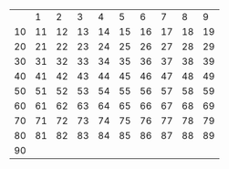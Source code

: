 <!doctype html>
<html lang="fr">

<head>
    <link href="https://fonts.googleapis.com/css?family=Montserrat|Rubik&display=swap" rel="stylesheet">
    <meta charset="utf-8">
    <meta name="viewport" content="width=device-width, initial-scale=1, shrink-to-fit=no">
    <title>Loto Rugby Argentat</title>
    <link rel="stylesheet" href="bootstrap.css">
    <link rel="stylesheet" href="style.css">
    <script src="jquery-3.4.1.min.js"></script>
    <script src="script.js"></script>

</head>
<table>
    <tr>
        <td class="btn btn-secondary btn-lg disabled"></td>
        <td class="btn btn-primary btn-lg">1</td>
        <td class="btn btn-primary btn-lg">2</td>
        <td class="btn btn-primary btn-lg">3</td>
        <td class="btn btn-primary btn-lg">4</td>
        <td class="btn btn-primary btn-lg">5</td>
        <td class="btn btn-primary btn-lg">6</td>
        <td class="btn btn-primary btn-lg">7</td>
        <td class="btn btn-primary btn-lg">8</td>
        <td class="btn btn-primary btn-lg">9</td>
    </tr>
    <tr>
        <td class="btn btn-primary btn-lg">10</td>
        <td class="btn btn-primary btn-lg">11</td>
        <td class="btn btn-primary btn-lg">12</td>
        <td class="btn btn-primary btn-lg">13</td>
        <td class="btn btn-primary btn-lg">14</td>
        <td class="btn btn-primary btn-lg">15</td>
        <td class="btn btn-primary btn-lg">16</td>
        <td class="btn btn-primary btn-lg">17</td>
        <td class="btn btn-primary btn-lg">18</td>
        <td class="btn btn-primary btn-lg">19</td>
    </tr>
    <tr>
        <td class="btn btn-primary btn-lg">20</td>
        <td class="btn btn-primary btn-lg">21</td>
        <td class="btn btn-primary btn-lg">22</td>
        <td class="btn btn-primary btn-lg">23</td>
        <td class="btn btn-primary btn-lg">24</td>
        <td class="btn btn-primary btn-lg">25</td>
        <td class="btn btn-primary btn-lg">26</td>
        <td class="btn btn-primary btn-lg">27</td>
        <td class="btn btn-primary btn-lg">28</td>
        <td class="btn btn-primary btn-lg">29</td>
    </tr>
    <tr>
        <td class="btn btn-primary btn-lg">30</td>
        <td class="btn btn-primary btn-lg">31</td>
        <td class="btn btn-primary btn-lg">32</td>
        <td class="btn btn-primary btn-lg">33</td>
        <td class="btn btn-primary btn-lg">34</td>
        <td class="btn btn-primary btn-lg">35</td>
        <td class="btn btn-primary btn-lg">36</td>
        <td class="btn btn-primary btn-lg">37</td>
        <td class="btn btn-primary btn-lg">38</td>
        <td class="btn btn-primary btn-lg">39</td>
    </tr>
    <tr>
        <td class="btn btn-primary btn-lg">40</td>
        <td class="btn btn-primary btn-lg">41</td>
        <td class="btn btn-primary btn-lg">42</td>
        <td class="btn btn-primary btn-lg">43</td>
        <td class="btn btn-primary btn-lg">44</td>
        <td class="btn btn-primary btn-lg">45</td>
        <td class="btn btn-primary btn-lg">46</td>
        <td class="btn btn-primary btn-lg">47</td>
        <td class="btn btn-primary btn-lg">48</td>
        <td class="btn btn-primary btn-lg">49</td>
    </tr>
    <tr>
        <td class="btn btn-primary btn-lg">50</td>
        <td class="btn btn-primary btn-lg">51</td>
        <td class="btn btn-primary btn-lg">52</td>
        <td class="btn btn-primary btn-lg">53</td>
        <td class="btn btn-primary btn-lg">54</td>
        <td class="btn btn-primary btn-lg">55</td>
        <td class="btn btn-primary btn-lg">56</td>
        <td class="btn btn-primary btn-lg">57</td>
        <td class="btn btn-primary btn-lg">58</td>
        <td class="btn btn-primary btn-lg">59</td>
    </tr>
    <tr>
        <td class="btn btn-primary btn-lg">60</td>
        <td class="btn btn-primary btn-lg">61</td>
        <td class="btn btn-primary btn-lg">62</td>
        <td class="btn btn-primary btn-lg">63</td>
        <td class="btn btn-primary btn-lg">64</td>
        <td class="btn btn-primary btn-lg">65</td>
        <td class="btn btn-primary btn-lg">66</td>
        <td class="btn btn-primary btn-lg">67</td>
        <td class="btn btn-primary btn-lg">68</td>
        <td class="btn btn-primary btn-lg">69</td>
    </tr>
    <tr>
        <td class="btn btn-primary btn-lg">70</td>
        <td class="btn btn-primary btn-lg">71</td>
        <td class="btn btn-primary btn-lg">72</td>
        <td class="btn btn-primary btn-lg">73</td>
        <td class="btn btn-primary btn-lg">74</td>
        <td class="btn btn-primary btn-lg">75</td>
        <td class="btn btn-primary btn-lg">76</td>
        <td class="btn btn-primary btn-lg">77</td>
        <td class="btn btn-primary btn-lg">78</td>
        <td class="btn btn-primary btn-lg">79</td>
    </tr>
    <tr>
        <td class="btn btn-primary btn-lg">80</td>
        <td class="btn btn-primary btn-lg">81</td>
        <td class="btn btn-primary btn-lg">82</td>
        <td class="btn btn-primary btn-lg">83</td>
        <td class="btn btn-primary btn-lg">84</td>
        <td class="btn btn-primary btn-lg">85</td>
        <td class="btn btn-primary btn-lg">86</td>
        <td class="btn btn-primary btn-lg">87</td>
        <td class="btn btn-primary btn-lg">88</td>
        <td class="btn btn-primary btn-lg">89</td>
    </tr>
    <tr>
        <td class="btn btn-primary btn-lg">90</td>
        <td class="btn btn-secondary btn-lg disabled"></td>
        <td class="btn btn-secondary btn-lg disabled"></td>
        <td class="btn btn-secondary btn-lg disabled"></td>
        <td class="btn btn-secondary btn-lg disabled"></td>
        <td class="btn btn-secondary btn-lg disabled"></td>
        <td class="btn btn-secondary btn-lg disabled"></td>
        <td class="btn btn-secondary btn-lg disabled"></td>
        <td class="btn btn-secondary btn-lg disabled"></td>
        <td class="btn btn-secondary btn-lg disabled"></td>
    </tr>
</table>

<body>

</body>

</html>
